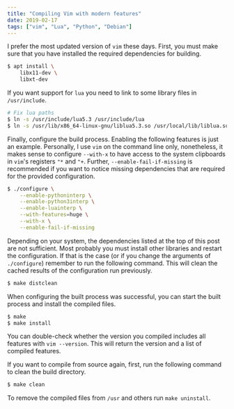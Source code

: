 ```yaml
---
title: "Compiling Vim with modern features"
date: 2019-02-17
tags: ["vim", "Lua", "Python", "Debian"]
---
```


I prefer the most updated version of `vim` these days. First, you must make
sure that you have installed the required dependencies for building.

```sh
$ apt install \
    libx11-dev \
    libxt-dev
```

<!-- more -->

If you want support for `lua` you need to link to some library files in
`/usr/include`.

```sh
# Fix lua paths
$ ln -s /usr/include/lua5.3 /usr/include/lua
$ ln -s /usr/lib/x86_64-linux-gnu/liblua5.3.so /usr/local/lib/liblua.so
```

Finally, configure the build process. Enabling the following features is just
an example. Personally, I use `vim` on the command line only, nonetheless, it
makes sense to configure `--with-x` to have access to the system clipboards in
`vim`'s registers `"*` and `"+`. Further, `--enable-fail-if-missing` is
recommended if you want to notice missing dependencies that are required for
the provided configuration.

```sh
$ ./configure \
    --enable-pythoninterp \
    --enable-python3interp \
    --enable-luainterp \
    --with-features=huge \
    --with-x \
    --enable-fail-if-missing
```

Depending on your system, the dependencies listed at the top of this post are
not sufficient. Most probably you must install other libraries and restart the
configuration. If that is the case (or if you change the arguments of
`./configure`) remember to run the following command. This will clean the
cached results of the configuration run previously.

```sh
$ make distclean
```

When configuring the built process was successful, you can start the built
process and install the compiled files.

```sh
$ make
$ make install
```

You can double-check whether the version you compiled includes all features
with `vim --version`. This will return the version and a list of compiled
features.

If you want to compile from source again, first, run the following command to
clean the build directory.

```sh
$ make clean
```

To remove the compiled files from `/usr` and others run `make uninstall`.
